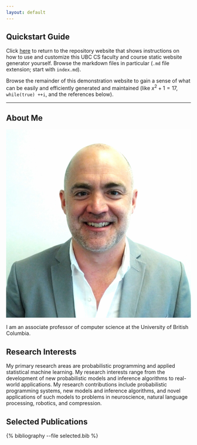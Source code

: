 ```yaml
---
layout: default
---
```


## Quickstart Guide

Click [here](https://bitbucket.org/UBCCS/jekyll-faculty/src/master/) to return to the 
repository website that shows instructions on how to use
and customize this UBC CS faculty and course static website generator yourself.  Browse
the markdown files in particular (```.md``` file extension; start with ```index.md```).

Browse the remainder of this demonstration website to gain a sense of what can
be easily and efficiently generated and maintained (like $x^2 + 1 = 17$, ```while(true) ++i```, and the references below).

---------------
## About Me

<img class="profile-picture" src="headshot.jpg">

I am an associate professor of computer science at the University of British Columbia.


## Research Interests

My primary research areas are probabilistic programming and applied statistical
machine learning. My research interests range from the development of new
probabilistic models and inference algorithms to real-world applications. My
research contributions include probabilistic programming systems, new models and
inference algorithms, and novel applications of such models to problems in
neuroscience, natural language processing, robotics, and compression.

## Selected Publications

{% bibliography --file selected.bib %}
